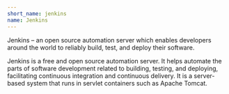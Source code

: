 ```yaml
---
short_name: jenkins
name: Jenkins
---
```

Jenkins – an open source automation server which enables developers around the world to reliably build, test, and deploy their software.

Jenkins is a free and open source automation server. It helps automate the parts of software development related to building, testing, and deploying, facilitating continuous integration and continuous delivery. It is a server-based system that runs in servlet containers such as Apache Tomcat.

